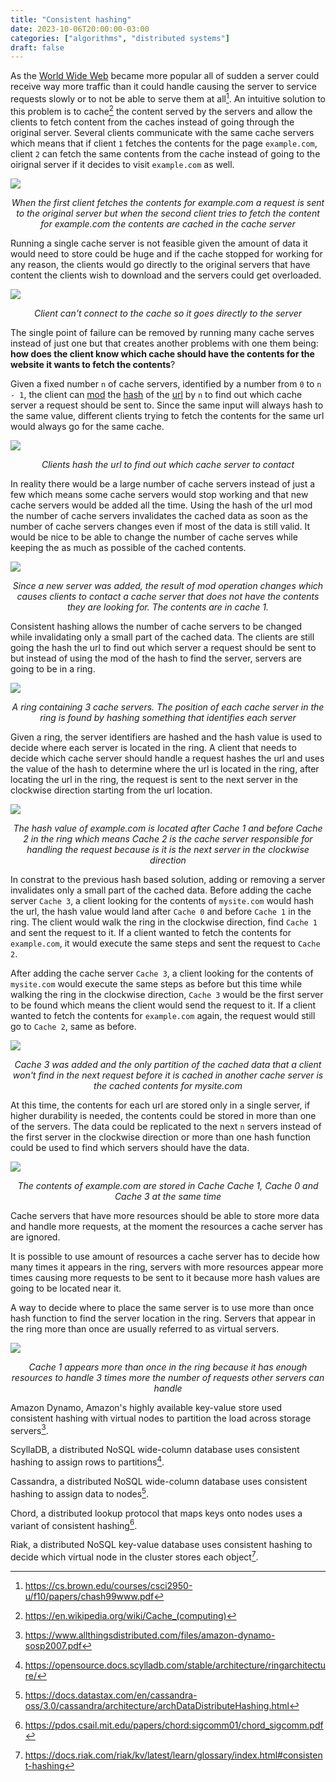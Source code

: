 ```yaml
---
title: "Consistent hashing"
date: 2023-10-06T20:00:00-03:00
categories: ["algorithms", "distributed systems"]
draft: false
---
```


As the [World Wide Web](https://en.wikipedia.org/wiki/World_Wide_Web) became more popular all of sudden a server could receive way more traffic than it could handle causing the server to service requests slowly or to not be able to serve them at all[^web_caching_with_consistent_hashing]. An intuitive solution to this problem is to cache[^cache] the content served by the servers and allow the clients to fetch content from the caches instead of going through the original server. Several clients communicate with the same cache servers which means that if client `1` fetches the contents for the page `example.com`, client `2` can fetch the same contents from the cache instead of going to the oirignal server if it decides to visit `example.com` as well.  

![](images/cached_response_1.png)
<p align="center"><i>When the first client fetches the contents for example.com a request is sent to the original server but when the second client tries to fetch the content for example.com the contents are cached in the cache server</i></p>

Running a single cache server is not feasible given the amount of data it would need to store could be huge and if the cache stopped for working for any reason, the clients would go directly to the original servers that have content the clients wish to download and the servers could get overloaded.

![](images/dead_cache.png)
<p align="center"><i>Client can't connect to the cache so it goes directly to the server</i></p>

The single point of failure can be removed by running many cache serves instead of just one but that creates another problems with one them being: **how does the client know which cache should have the contents for the website it wants to fetch the contents**?  

Given a fixed number `n` of cache servers, identified by a number from `0` to `n - 1`, the client can [mod](https://en.wikipedia.org/wiki/Modulo) the [hash](hash_function) of the [url](https://en.wikipedia.org/wiki/URL) by `n` to find out which cache server a request should be sent to. Since the same input will always hash to the same value, different clients trying to fetch the contents for the same url would always go for the same cache.

![](images/hash_with_fixed_number_of_servers.png)
<p align="center"><i>Clients hash the url to find out which cache server to contact</i></p>

In reality there would be a large number of cache servers instead of just a few which means some cache servers would stop working and that new cache servers would be added all the time. Using the hash of the url mod the number of cache servers invalidates the cached data as soon as the number of cache servers changes even if most of the data is still valid. It would be nice to be able to change the number of cache serves while keeping the as much as possible of the cached contents.

![](images/new_server_added_with_fixed_number_of_servers.png)
<p align="center"><i>Since a new server was added, the result of mod operation changes which causes clients to contact a cache server that does not have the contents they are looking for. The contents are in cache 1.</i></p>

Consistent hashing allows the number of cache servers to be changed while invalidating only a small part of the cached data. The clients are still going the hash the url to find out which server a request should be sent to but instead of using the mod of the hash to find the server, servers are going to be in a ring.  

![](images/ring_1.png)
<p align="center"><i>A ring containing 3 cache servers. The position of each cache server in the ring is found by hashing something that identifies each server</i></p>

Given a ring, the server identifiers are hashed and the hash value is used to decide where each server is located in the ring. A client that needs to decide which cache server should handle a request hashes the url and uses the value of the hash to determine where the url is located in the ring, after locating the url in the ring, the request is sent to the next server in the clockwise direction starting from the url location.

![](images/ring_url_hash_location_1.png)
<p align="center"><i>The hash value of example.com is located after Cache 1 and before Cache 2 in the ring which means Cache 2 is the cache server responsible for handling the request because is it is the next server in the clockwise direction</i></p>

In constrat to the previous hash based solution, adding or removing a server invalidates only a small part of the cached data. Before adding the cache server `Cache 3`, a client looking for the contents of `mysite.com` would hash the url, the hash value would land after `Cache 0` and before `Cache 1` in the ring. The client would walk the ring in the clockwise direction, find `Cache 1` and sent the request to it. If a client wanted to fetch the contents for `example.com`, it would execute the same steps and sent the request to `Cache 2`.  

After adding the cache server `Cache 3`, a client looking for the contents of `mysite.com` would execute the same steps as before but this time while walking the ring in the clockwise direction, `Cache 3` would be the first server to be found which means the client would send the request to it. If a client wanted to fetch the contents for `example.com` again, the request would still go to `Cache 2`, same as before.

![](images/ring_new_server_added.png)
<p align="center"><i>Cache 3 was added and the only partition of the cached data that a client won't find in the next request before it is cached in another cache server is the cached contents for mysite.com</i></p>

At this time, the contents for each url are stored only in a single server, if higher durability is needed, the contents could be stored in more than one of the servers. The data could be replicated to the next `n` servers instead of the first server in the clockwise direction or more than one hash function could be used to find which servers should have the data.

![](images/replication_1.png)
<p align="center"><i>The contents of example.com are stored in Cache Cache 1, Cache 0 and Cache 3 at the same time</i></p>

Cache servers that have more resources should be able to store more data and handle more requests, at the moment the resources a cache server has are ignored.   

It is possible to use amount of resources a cache server has to decide how many times it appears in the ring, servers with more resources appear more times causing more requests to be sent to it because more hash values are going to be located near it.  

A way to decide where to place the same server is to use more than once hash function to find the server location in the ring. Servers that appear in the ring more than once are usually referred to as virtual servers.

![](images/virtual_servers.png)
<p align="center"><i>Cache 1 appears more than once in the ring because it has enough resources to handle 3 times more the number of requests other servers can handle</i></p>

Amazon Dynamo, Amazon's highly available key-value store used consistent hashing with virtual nodes to partition the load across storage servers[^dynamo_2007].  

ScyllaDB, a distributed NoSQL wide-column database uses consistent hashing to assign rows to partitions[^scylla_ring_architecture].  

Cassandra, a distributed NoSQL wide-column database uses consistent hashing to assign data to nodes[^cassandra_consistent_hashing].  

Chord, a distributed lookup protocol that maps keys onto nodes uses a variant of consistent hashing[^chord].  

Riak, a distributed NoSQL key-value database uses consistent hashing to decide which virtual node in the cluster stores each object[^riak_consistent_hashing].

[^cache]: https://en.wikipedia.org/wiki/Cache_(computing)  
[^hash_function]: https://en.wikipedia.org/wiki/Hash_function  
[^web_caching_with_consistent_hashing]: https://cs.brown.edu/courses/csci2950-u/f10/papers/chash99www.pdf  
[^dynamo_2007]: https://www.allthingsdistributed.com/files/amazon-dynamo-sosp2007.pdf  
[^scylla_ring_architecture]: https://opensource.docs.scylladb.com/stable/architecture/ringarchitecture/  
[^cassandra_consistent_hashing]: https://docs.datastax.com/en/cassandra-oss/3.0/cassandra/architecture/archDataDistributeHashing.html  
[^chord]: https://pdos.csail.mit.edu/papers/chord:sigcomm01/chord_sigcomm.pdf  
[^riak_consistent_hashing]: https://docs.riak.com/riak/kv/latest/learn/glossary/index.html#consistent-hashing  